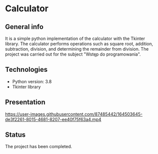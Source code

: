 # Calculator

## General info
It is a simple python implementation of the calculator with the Tkinter library. The calculator performs operations such as square root, addition, subtraction, division, and determining the remainder from division. The project was carried out for the subject "Wstęp do programowania".

## Technologies
* Python version: 3.8
* Tkinter library

## Presentation

https://user-images.githubusercontent.com/87485442/164503645-de3f2261-8015-4681-8207-ee40f75f63a4.mp4

## Status
The project has been completed.
